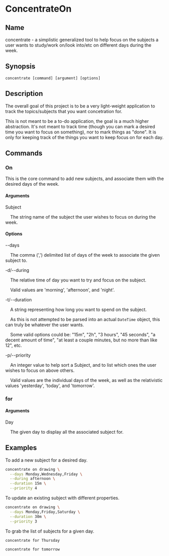 # ConcentrateOn

## Name

concentrate - a simplistic generalized tool to help focus on the subjects a user wants to study/work on/look into/etc on different days during the week.

## Synopsis

`concentrate [command] [argument] [options]`

## Description

The overall goal of this project is to be a very light-weight application to track the topics/subjects that you want concetration for.

This is not meant to be a to-do application, the goal is a much higher abstraction. It's not meant to track time (though you can mark a desired time you want to focus on something), nor to mark things as "done". It is only for keeping track of the things you want to keep focus on for each day.

## Commands

### On

This is the core command to add new subjects, and associate them with the desired days of the week.

#### Arguments

Subject

&nbsp;&nbsp;&nbsp;&nbsp;The string name of the subject the user wishes to focus on during the week.

#### Options

--days

&nbsp;&nbsp;&nbsp;&nbsp;The comma (',') delimited list of days of the week to associate the given subject to.

-d/--during

&nbsp;&nbsp;&nbsp;&nbsp;The relative time of day you want to try and focus on the subject.

&nbsp;&nbsp;&nbsp;&nbsp;Valid values are 'morning', 'afternoon', and 'night'.

-t/--duration

&nbsp;&nbsp;&nbsp;&nbsp;A string representing how long you want to spend on the subject.

&nbsp;&nbsp;&nbsp;&nbsp;As this is not attempted to be parsed into an actual `DateTime` object, this can truly be whatever the user wants.

&nbsp;&nbsp;&nbsp;&nbsp;Some valid options could be: "15m", "2h", "3 hours", "45 seconds", "a decent amount of time", "at least a couple minutes, but no more than like 12", etc.

-p/--priority

&nbsp;&nbsp;&nbsp;&nbsp;An integer value to help sort a Subject, and to list which ones the user wishes to focus on above others.

&nbsp;&nbsp;&nbsp;&nbsp;Valid values are the individual days of the week, as well as the relativistic values 'yesterday', 'today', and 'tomorrow'.

### for

#### Arguments

Day

&nbsp;&nbsp;&nbsp;&nbsp;The given day to display all the associated subject for.

## Examples

To add a new subject for a desired day.

```bash
concentrate on drawing \
  --days Monday,Wednesday,Friday \
  --during afternoon \
  --duration 15m \
  --priority 4
```

To update an existing subject with different  properties.

```bash
concentrate on drawing \
  --days Monday,Friday,Saturday \
  --duration 30m \
  --priority 3
```

To grab the list of subjects for a given day.

```bash
concentrate for Thursday
```

```bash
concentrate for tomorrow
```
